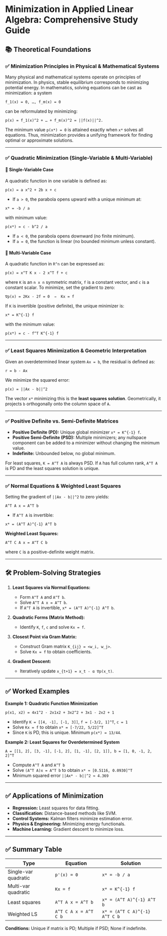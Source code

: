 # Minimization in Applied Linear Algebra: Comprehensive Study Guide

## 📚 Theoretical Foundations

### ✅ Minimization Principles in Physical & Mathematical Systems

Many physical and mathematical systems operate on principles of minimization. In physics, stable equilibrium corresponds to minimizing potential energy. In mathematics, solving equations can be cast as minimization: a system  

```
f_1(x) = 0, …, f_m(x) = 0
```

can be reformulated by minimizing:  

```
p(x) = f_1(x)^2 + … + f_m(x)^2 = ||f(x)||^2.
```

The minimum value `p(x*) = 0` is attained exactly when `x*` solves all equations. Thus, minimization provides a unifying framework for finding optimal or approximate solutions.

---

### ✅ Quadratic Minimization (Single-Variable & Multi-Variable)

#### 🔹 Single-Variable Case
A quadratic function in one variable is defined as:  

```
p(x) = a x^2 + 2b x + c
```

- If `a > 0`, the parabola opens upward with a unique minimum at:

```
x* = -b / a
```

with minimum value:  

```
p(x*) = c - b^2 / a
```

- If `a < 0`, the parabola opens downward (no finite minimum).  
- If `a = 0`, the function is linear (no bounded minimum unless constant).

#### 🔹 Multi-Variable Case
A quadratic function in `R^n` can be expressed as:  

```
p(x) = x^T K x - 2 x^T f + c
```

where `K` is an `n x n` symmetric matrix, `f` is a constant vector, and `c` is a constant scalar. To minimize, set the gradient to zero:  

```
∇p(x) = 2Kx - 2f = 0  ⇒  Kx = f
```

If `K` is invertible (positive definite), the unique minimizer is:  

```
x* = K^{-1} f
```

with the minimum value:  

```
p(x*) = c - f^T K^{-1} f
```

---

### ✅ Least Squares Minimization & Geometric Interpretation

Given an overdetermined linear system `Ax = b`, the residual is defined as:

```
r = b - Ax
```

We minimize the squared error:

```
p(x) = ||Ax - b||^2
```

The vector `x*` minimizing this is the **least squares solution**. Geometrically, it projects `b` orthogonally onto the column space of `A`.

---

### ✅ Positive Definite vs. Semi-Definite Matrices

- **Positive Definite (PD):** Unique global minimizer `x* = K^{-1} f`.  
- **Positive Semi-Definite (PSD):** Multiple minimizers; any nullspace component can be added to a minimizer without changing the minimum value.  
- **Indefinite:** Unbounded below, no global minimum.

For least squares, `K = A^T A` is always PSD. If `A` has full column rank, `A^T A` is PD and the least squares solution is unique.

---

### ✅ Normal Equations & Weighted Least Squares

Setting the gradient of `||Ax - b||^2` to zero yields:

```
A^T A x = A^T b
```

- If `A^T A` is invertible:

```
x* = (A^T A)^{-1} A^T b
```

**Weighted Least Squares:**

```
A^T C A x = A^T C b
```

where `C` is a positive-definite weight matrix.

---

## 🛠️ Problem-Solving Strategies

1. **Least Squares via Normal Equations:**
   - Form `A^T A` and `A^T b`.
   - Solve `A^T A x = A^T b`.
   - If `A^T A` is invertible, `x* = (A^T A)^{-1} A^T b`.

2. **Quadratic Forms (Matrix Method):**
   - Identify `K`, `f`, `c` and solve `Kx = f`.

3. **Closest Point via Gram Matrix:**
   - Construct Gram matrix `K_{ij} = <w_i, w_j>`.
   - Solve `Kx = f` to obtain coefficients.

4. **Gradient Descent:**
   - Iteratively update `x_{t+1} = x_t - α ∇p(x_t)`.

---

## ✅ Worked Examples

**Example 1: Quadratic Function Minimization**

```
p(x1, x2) = 4x1^2 - 2x1x2 + 3x2^2 + 3x1 - 2x2 + 1
```

- Identify `K = [[4, -1], [-1, 3]]`, `f = [-3/2, 1]^T`, `c = 1`
- Solve `Kx = f` to obtain `x* = [-7/22, 5/22]^T`
- Since `K` is PD, this is unique. Minimum `p(x*) = 13/44`.

**Example 2: Least Squares for Overdetermined System**

```
A = [[1, 2], [3, -1], [-1, 2], [1, -1], [2, 1]], b = [1, 0, -1, 2, 2]^T
```

- Compute `A^T A` and `A^T b`
- Solve `(A^T A)x = A^T b` to obtain `x* ≈ [0.5116, 0.0930]^T`
- Minimum squared error `||Ax* - b||^2 ≈ 4.369`

---

## ✅ Applications of Minimization

- **Regression:** Least squares for data fitting.  
- **Classification:** Distance-based methods like SVM.  
- **Control Systems:** Kalman filters minimize estimation error.  
- **Physics & Engineering:** Minimizing energy functionals.  
- **Machine Learning:** Gradient descent to minimize loss.

---

## ✅ Summary Table

| Type                 | Equation                | Solution                       |
| -------------------- | ----------------------- | ------------------------------ |
| Single-var quadratic | `p'(x) = 0`             | `x* = -b / a`                  |
| Multi-var quadratic  | `Kx = f`                | `x* = K^{-1} f`                |
| Least squares        | `A^T A x = A^T b`       | `x* = (A^T A)^{-1} A^T b`      |
| Weighted LS          | `A^T C A x = A^T C b`   | `x* = (A^T C A)^{-1} A^T C b`  |

**Conditions:** Unique if matrix is PD; Multiple if PSD; None if indefinite.
